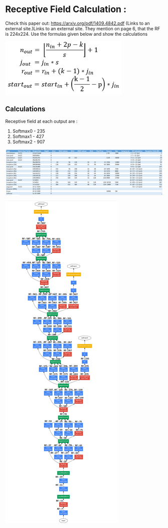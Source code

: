 # Receptive Field Calculation :

Check this paper out: https://arxiv.org/pdf/1409.4842.pdf (Links to an external site.)Links to an external site. They mention on page 6, that the RF is 224x224. Use the formulas given below and show the calculations 

![alt+text](https://github.com/rinazbelhaj/EVA/blob/master/Images/Receptive%20Field%20Calculations.png?raw=true "Formula")

## Calculations

Receptive field at each output are :
1. Softmax0 - 235
2. Softmax1 - 427
3. Softmax2 - 907

![alt+text](https://github.com/rinazbelhaj/EVA/blob/master/Images/RF%20Calculation.PNG?raw=true "Formula")

![alt+text](https://github.com/rinazbelhaj/EVA/blob/master/Images/Network.png?raw=true "Formula")
